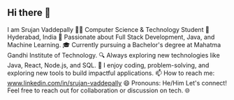 ## Hi there 👋
I am Srujan Vaddepally
👨‍💻 Computer Science & Technology Student
📍 Hyderabad, India
🚀 Passionate about Full Stack Development, Java, and Machine Learning.
🎓 Currently pursuing a Bachelor's degree at Mahatma Gandhi Institute of Technology.
🔍 Always exploring new technologies like Java, React, Node.js, and SQL.
📝 I enjoy coding, problem-solving, and exploring new tools to build impactful applications.
📫 How to reach me: www.linkedin.com/in/srujan-vaddepally
😄 Pronouns: He/Him
Let's connect! Feel free to reach out for collaboration or discussion on tech. 🌐

<!--
**srujan5565/srujan5565** is a ✨ _special_ ✨ repository because its `README.md` (this file) appears on your GitHub profile.

Here are some ideas to get you started:

- 🔭 I’m currently working on ...
- 🌱 I’m currently learning ...
- 👯 I’m looking to collaborate on ...
- 🤔 I’m looking for help with ...
- 💬 Ask me about ...
- 📫 How to reach me: ...
- 😄 Pronouns: ...
- ⚡ Fun fact: ...
-->
